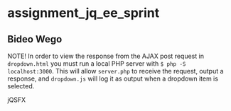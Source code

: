 assignment_jq_ee_sprint
=======================

## Bideo Wego

NOTE! In order to view the response from the AJAX post request in `dropdown.html` you must run a local PHP server with `$ php -S localhost:3000`. This will allow `server.php` to receive the request, output a response, and `dropdown.js` will log it as output when a dropdown item is selected.

jQSFX
